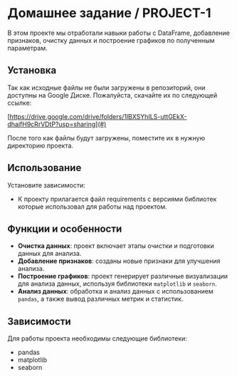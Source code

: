 # Домашнее задание / PROJECT-1

В этом проекте мы отработали навыки работы с DataFrame, добавление признаков, очистку данных и построение графиков по полученным параметрам.

## Установка

Так как исходные файлы не были загружены в репозиторий, они доступны на Google Диске. Пожалуйста, скачайте их по следующей ссылке:

[https://drive.google.com/drive/folders/1lBXSYhILS-uttGEkX-dhajfH9cRrVDtP?usp=sharing](#)

После того как файлы будут загружены, поместите их в нужную директорию проекта.

## Использование

Установите зависимости:
   * К проекту прилагается файл requirements с версиями библиотек которые использовал для работы над проектом.


## Функции и особенности

- **Очистка данных**: проект включает этапы очистки и подготовки данных для анализа.
- **Добавление признаков**: созданы новые признаки для улучшения анализа.
- **Построение графиков**: проект генерирует различные визуализации для анализа данных, используя библиотеки `matplotlib` и `seaborn`.
- **Анализ данных**: обработка и анализ данных с использованием `pandas`, а также вывод различных метрик и статистик.

## Зависимости

Для работы проекта необходимы следующие библиотеки:

- pandas
- matplotlib
- seaborn
